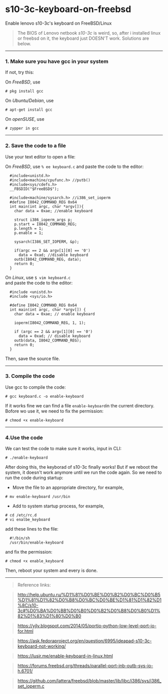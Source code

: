 # s10-3c-keyboard-on-freebsd

Enable lenovo s10-3c's keyboard on FreeBSD/Linux

> The BIOS of Lenovo netbook *s10-3c* is weird, so, after i installed linux or freebsd on it, the keyboard just DOESN'T work.
Solutions are below.
------
### 1. Make sure you have gcc in your system
If not, try this:

On *FreeBSD*, use 
```
# pkg install gcc
```
On *Ubuntu/Debian*, use 
```
# apt-get install gcc
```
On *openSUSE*, use 
```
# zypper in gcc
```
-----
### 2. Save the code to a file
Use your text editor to open a file:

On *FreeBSD*, use `% ee keyboard.c`
and paste the code to the editor:   

      #include<unistd.h>
      #include<machine/cpufunc.h> //putb()
      #include<sys/cdefs.h>
      __FBSDID("$FreeBSD$");

      #include<machine/sysarch.h> //i386_set_ioperm
      #define I8042_COMMAND_REG 0x64
      int main(int argc, char *argv[]){
        char data = 0xae; //enable keyboard

        struct i386_ioperm_args p;
        p.start = I8042_COMMAND_REG;
        p.length = 1;
        p.enable = 1;

        sysarch(I386_SET_IOPERM, &p);

        if(argc == 2 && argv[1][0] == '0')
          data = 0xad; //disable keyboard
        outb(I8042_COMMAND_REG, data);
        return 0;
      }

On *Linux*, use `$ vim keyboard.c`      
and paste the code to the editor:  

      #include <unistd.h>
      #include <sys/io.h>

      #define I8042_COMMAND_REG 0x64
      int main(int argc, char *argv[]) {
        char data = 0xae; // enable keyboard

        ioperm(I8042_COMMAND_REG, 1, 1);

        if (argc == 2 && argv[1][0] == '0')
          data = 0xad; // disable keyboard
        outb(data, I8042_COMMAND_REG);
        return 0;
      }

Then, save the source file.

------
### 3. Compile the code
Use gcc to compile the code:
```
# gcc keyboard.c -o enable-keyboard
```
If it works fine we can find a file `enable-keyboard`in the current directory. 
Bofore wo use it, we need to fix the permission:
```
# chmod +x enable-keyboard
```
------
### 4.Use the code
We can test the code to make sure it works, input in CLI:
```
# ./enable-keyboard
```
After doing this, the keyborad of s10-3c finally works!
But if we reboot the system, it doesn't work anymore until we run the code again.
So we need to run the code during startup:
* Move the file to an appropriate directory, for example,
```
# mv enable-keyboard /usr/bin
```
* Add to system startup process, for example,
```
# cd /etc/rc.d
# vi enalbe_keyboard
```
add these lines to the file:

      #!/bin/sh
      /usr/bin/enable-keyboard
 
 and fix the permission:
 ```
 # chmod +x enable_keyboard
 ```
Then, reboot your system and every is done.

------

> Reference links:

> http://help.ubuntu.ru/%D1%81%D0%BE%D0%B2%D0%BC%D0%B5%D1%81%D1%82%D0%B8%D0%BC%D0%BE%D1%81%D1%82%D1%8C/s10-3c#%D0%BA%D0%BB%D0%B0%D0%B2%D0%B8%D0%B0%D1%82%D1%83%D1%80%D0%B0

> https://yjlv.blogspot.com/2014/05/portio-python-low-level-port-io-for.html

> https://ask.fedoraproject.org/en/question/6995/ideapad-s10-3c-keyboard-not-working/

> https://lusir.me/enable-keyboard-in-linux.html

> https://forums.freebsd.org/threads/parallel-port-inb-outb-sys-io-h.6701/

> https://github.com/lattera/freebsd/blob/master/lib/libc/i386/sys/i386_set_ioperm.c










